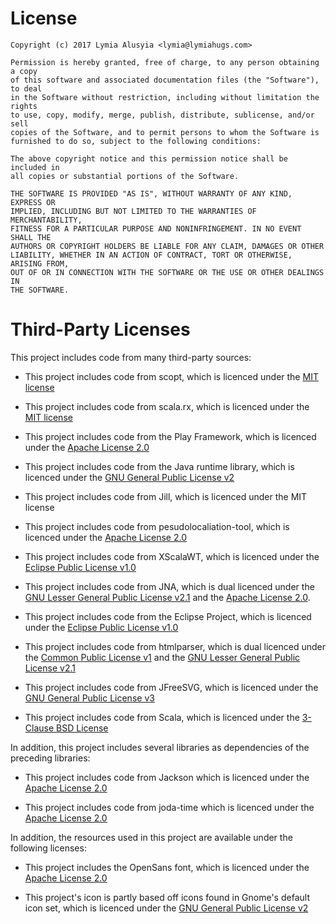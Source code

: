 License
=======

    Copyright (c) 2017 Lymia Alusyia <lymia@lymiahugs.com>
    
    Permission is hereby granted, free of charge, to any person obtaining a copy
    of this software and associated documentation files (the "Software"), to deal
    in the Software without restriction, including without limitation the rights
    to use, copy, modify, merge, publish, distribute, sublicense, and/or sell
    copies of the Software, and to permit persons to whom the Software is
    furnished to do so, subject to the following conditions:
    
    The above copyright notice and this permission notice shall be included in
    all copies or substantial portions of the Software.
    
    THE SOFTWARE IS PROVIDED "AS IS", WITHOUT WARRANTY OF ANY KIND, EXPRESS OR
    IMPLIED, INCLUDING BUT NOT LIMITED TO THE WARRANTIES OF MERCHANTABILITY,
    FITNESS FOR A PARTICULAR PURPOSE AND NONINFRINGEMENT. IN NO EVENT SHALL THE
    AUTHORS OR COPYRIGHT HOLDERS BE LIABLE FOR ANY CLAIM, DAMAGES OR OTHER
    LIABILITY, WHETHER IN AN ACTION OF CONTRACT, TORT OR OTHERWISE, ARISING FROM,
    OUT OF OR IN CONNECTION WITH THE SOFTWARE OR THE USE OR OTHER DEALINGS IN
    THE SOFTWARE.

Third-Party Licenses
====================

This project includes code from many third-party sources:

* This project includes code from scopt, which is licenced under the 
  [MIT license](https://github.com/scopt/scopt/blob/scopt3/LICENSE.md)
  
* This project includes code from scala.rx, which is licenced under the 
  [MIT license](https://github.com/lihaoyi/scala.rx#credits)

* This project includes code from the Play Framework, which is licenced under the
  [Apache License 2.0](https://www.apache.org/licenses/LICENSE-2.0)

* This project includes code from the Java runtime library, which is licenced under the
  [GNU General Public License v2](https://www.gnu.org/licenses/old-licenses/gpl-2.0.en.html)

* This project includes code from Jill, which is licenced under the MIT license

* This project includes code from pesudolocaliation-tool, which is licenced under the
  [Apache License 2.0](https://www.apache.org/licenses/LICENSE-2.0)

* This project includes code from XScalaWT, which is licenced under the
  [Eclipse Public License v1.0](http://www.eclipse.org/legal/epl-v10.html)

* This project includes code from JNA, which is dual licenced under the
  [GNU Lesser General Public License v2.1](https://www.gnu.org/licenses/old-licenses/lgpl-2.1.en.html) and the
  [Apache License 2.0](https://www.apache.org/licenses/LICENSE-2.0).

* This project includes code from the Eclipse Project, which is licenced under the
  [Eclipse Public License v1.0](http://www.eclipse.org/legal/epl-v10.html)

* This project includes code from htmlparser, which is dual licenced under the
  [Common Public License v1](https://opensource.org/licenses/cpl1.0.php) and the
  [GNU Lesser General Public License v2.1](https://www.gnu.org/licenses/old-licenses/lgpl-2.1.en.html)

* This project includes code from JFreeSVG, which is licenced under the
  [GNU General Public License v3](https://www.gnu.org/licenses/gpl-3.0.txt)

* This project includes code from Scala, which is licenced under the
  [3-Clause BSD License](https://www.scala-lang.org/license.html)


In addition, this project includes several libraries as dependencies of the preceding libraries:

* This project includes code from Jackson which is licenced under the 
  [Apache License 2.0](https://www.apache.org/licenses/LICENSE-2.0)
  
* This project includes code from joda-time which is licenced under the
  [Apache License 2.0](https://www.apache.org/licenses/LICENSE-2.0)
  
  
In addition, the resources used in this project are available under the following licenses:

* This project includes the OpenSans font, which is licenced under the
  [Apache License 2.0](https://www.apache.org/licenses/LICENSE-2.0)
  
* This project's icon is partly based off icons found in Gnome's default icon set, which is licenced under the
  [GNU General Public License v2](https://www.gnu.org/licenses/old-licenses/gpl-2.0.en.html)
  